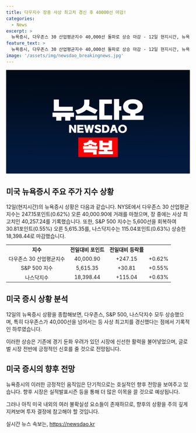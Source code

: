 ```yaml
---
title: 다우지수 장중 사상 최고치 경신 후 40000선 마감!
categories:
  - News
excerpt: >
  뉴욕증시, 다우존스 30 산업평균지수 40,000선 돌파로 상승 마감 - 12일 현지시간, 뉴욕증시에서 주요 지수가 동반 상승했다. 다우존스 30 산업평균지수는 247.15포인트(0.62%) 오른 40,000.90에 마감하며 사상 최고인 40,257.24까지 도달했다. S&P 500 지수도 5,600선을 회복하며 30.81포인트(0.55%) 상승한 5,615.35를 기록했으며, 나스닥지수는 115.04포인트(0.63%) 상승한 18,398.44에 마감했다.
feature_text: >
  뉴욕증시, 다우존스 30 산업평균지수 40,000선 돌파로 상승 마감 - 12일 현지시간, 뉴욕증시에서 주요 지수가 동반 상승했다. 다우존스 30 산업평균지수는 247.15포인트(0.62%) 오른 40,000.90에 마감하며 사상 최고인 40,257.24까지 도달했다. S&P 500 지수도 5,600선을 회복하며 30.81포인트(0.55%) 상승한 5,615.35를 기록했으며, 나스닥지수는 115.04포인트(0.63%) 상승한 18,398.44에 마감했다.
image: '/assets/img/newsdao_breakingnews.jpg'
---
```


<p><img src="/assets/img/newsdao_breakingnews.jpg" alt="ontimetimes 속보" /></p>

<h2 data-ke-size="size26">미국 뉴욕증시 주요 주가 지수 상황</h2>

<p data-ke-size="size16">12일(현지시간)의 뉴욕증시 상황은 다음과 같습니다. NYSE에서 다우존스 30 산업평균지수는 247.15포인트(0.62%) 오른 40,000.90에 거래를 마쳤으며, 장 중에는 사상 최고치인 40,257.24를 기록했습니다. 또한, S&P 500 지수는 5,600선을 회복하여 30.81포인트(0.55%) 오른 5,615.35를, 나스닥지수는 115.04포인트(0.63%) 상승한 18,398.44로 마감했습니다.</p>

<table>
    <tr>
        <td style="text-align: center; height: 17px;"><b>지수</b></td>
        <td style="text-align: center; height: 17px;"><b>전일대비 포인트</b></td>
        <td style="text-align: center; height: 17px;"><b>전일대비 등락률</b></td>
    </tr>
    <tr>
        <td style="text-align: center; height: 17px;">다우존스 30 산업평균지수</td>
        <td style="text-align: center; height: 17px;">40,000.90</td>
        <td style="text-align: center; height: 17px;">+247.15</td>
        <td style="text-align: center; height: 17px;">+0.62%</td>
    </tr>
    <tr>
        <td style="text-align: center; height: 17px;">S&P 500 지수</td>
        <td style="text-align: center; height: 17px;">5,615.35</td>
        <td style="text-align: center; height: 17px;">+30.81</td>
        <td style="text-align: center; height: 17px;">+0.55%</td>
    </tr>
    <tr>
        <td style="text-align: center; height: 17px;">나스닥지수</td>
        <td style="text-align: center; height: 17px;">18,398.44</td>
        <td style="text-align: center; height: 17px;">+115.04</td>
        <td style="text-align: center; height: 17px;">+0.63%</td>
    </tr>
</table>

<p data-ke-size="size16"></p>

<h2 data-ke-size="size26">미국 증시 상황 분석</h2>

<p data-ke-size="size16">12일의 뉴욕증시 상황을 종합해보면, 다우존스, S&P 500, 나스닥지수 모두 상승했으며, 특히 다우존스가 40,000선을 넘어서는 등 사상 최고치를 경신했다는 점에서 기록적인 하루였습니다.</p>

<p data-ke-size="size16">이러한 상승은 기존에 경기 둔화 우려가 있던 시장에 신선한 활력을 불어넣었으며, 글로벌 시장 전반에 긍정적인 신호를 줄 것으로 전망됩니다.</p>

<h2 data-ke-size="size26">미국 증시의 향후 전망</h2>

<p data-ke-size="size16">뉴욕증시의 이러한 긍정적인 움직임은 단기적으로는 호실적인 향후 전망을 보여주고 있습니다. 향후 시장은 실적발표시즌 등을 통해 더 많은 이목을 끌 것으로 예상됩니다.</p>

<p data-ke-size="size16">그러나 아직 미국 내외의 여러 불확실성 요소들이 존재하므로, 향후의 상황을 주의 깊게 지켜보며 투자 결정에 참고해야 할 것입니다.</p>
실시간 뉴스 속보는, <a href="https://newsdao.kr" rel="dofollow">https://newsdao.kr</a>


